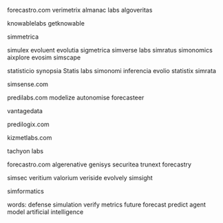 forecastro.com
verimetrix
almanac labs
algoveritas

knowablelabs
getknowable

simmetrica

simulex
evoluent
evolutia
sigmetrica
simverse labs
simratus
simonomics
aixplore
evosim
simscape

statisticio
synopsia
Statis labs
simonomi
inferencia
evolio
statistix
simrata

simsense.com

predilabs.com
modelize
autonomise
forecasteer

vantagedata

predilogix.com

kizmetlabs.com

tachyon labs

forecastro.com
algerenative
genisys
securitea
trunext
forecastry

simsec
veritium
valorium
veriside
evolvely
simsight

simformatics

words: defense simulation verify metrics future forecast predict agent model artificial intelligence 